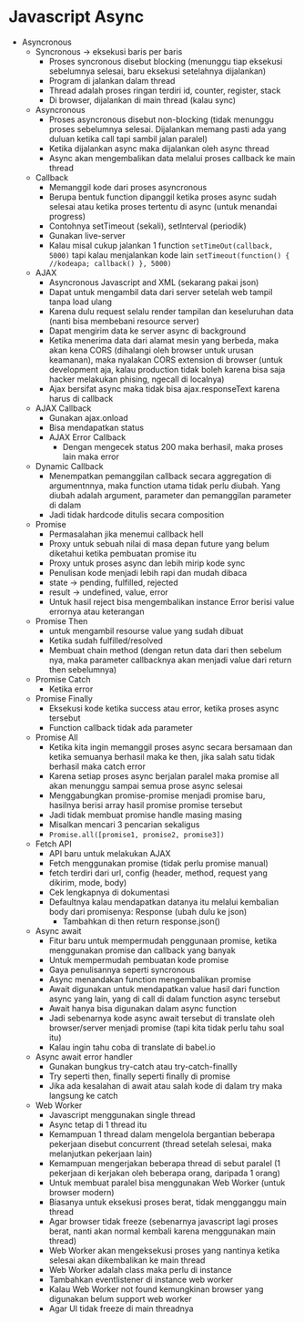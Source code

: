 # Javascript Async

- Asyncronous
  - Syncronous -> eksekusi baris per baris
    - Proses syncronous disebut blocking (menunggu tiap eksekusi sebelumnya selesai, baru eksekusi setelahnya dijalankan)
    - Program di jalankan dalam thread
    - Thread adalah proses ringan terdiri id, counter, register, stack
    - Di browser, dijalankan di main thread (kalau sync)
  - Asyncronous
    - Proses asyncronous disebut non-blocking (tidak menunggu proses sebelumnya selesai. Dijalankan memang pasti ada yang duluan ketika call tapi sambil jalan paralel)
    - Ketika dijalankan async maka dijalankan oleh async thread
    - Async akan mengembalikan data melalui proses callback ke main thread
  - Callback
    - Memanggil kode dari proses asyncronous
    - Berupa bentuk function dipanggil ketika proses async sudah selesai atau ketika proses tertentu di async (untuk menandai progress)
    - Contohnya setTimeout (sekali), setInterval (periodik)
    - Gunakan live-server
    - Kalau misal cukup jalankan 1 function `setTimeOut(callback, 5000)` tapi kalau menjalankan kode lain `setTimeout(function() { //kodeapa; callback() }, 5000)`
  - AJAX
    - Asyncronous Javascript and XML (sekarang pakai json)
    - Dapat untuk mengambil data dari server setelah web tampil tanpa load ulang
    - Karena dulu request selalu render tampilan dan keseluruhan data (nanti bisa membebani resource server)
    - Dapat mengirim data ke server async di background
    - Ketika menerima data dari alamat mesin yang berbeda, maka akan kena CORS (dihalangi oleh browser untuk urusan keamanan), maka nyalakan CORS extension di browser (untuk development aja, kalau production tidak boleh karena bisa saja hacker melakukan phising, ngecall di localnya)
    - Ajax bersifat async maka tidak bisa ajax.responseText karena harus di callback
  - AJAX Callback
    - Gunakan ajax.onload
    - Bisa mendapatkan status
    - AJAX Error Callback
      - Dengan mengecek status 200 maka berhasil, maka proses lain maka error
  - Dynamic Callback
    - Menempatkan pemanggilan callback secara aggregation di argumentnnya, maka function utama tidak perlu diubah. Yang diubah adalah argument, parameter dan pemanggilan parameter di dalam
    - Jadi tidak hardcode ditulis secara composition
  - Promise
    - Permasalahan jika menemui callback hell
    - Proxy untuk sebuah nilai di masa depan future yang belum diketahui ketika pembuatan promise itu
    - Proxy untuk proses async dan lebih mirip kode sync
    - Penulisan kode menjadi lebih rapi dan mudah dibaca
    - state -> pending, fulfilled, rejected
    - result -> undefined, value, error
    - Untuk hasil reject bisa mengembalikan instance Error berisi value errornya atau keterangan
  - Promise Then
    - untuk mengambil resourse value yang sudah dibuat
    - Ketika sudah fulfilled/resolved
    - Membuat chain method (dengan retun data dari then sebelum nya, maka parameter callbacknya akan menjadi value dari return then sebelumnya)
  - Promise Catch
    - Ketika error
  - Promise Finally
    - Eksekusi kode ketika success atau error, ketika proses async tersebut
    - Function callback tidak ada parameter
  - Promise All
    - Ketika kita ingin memanggil proses async secara bersamaan dan ketika semuanya berhasil maka ke then, jika salah satu tidak berhasil maka catch error
    - Karena setiap proses async berjalan paralel maka promise all akan menunggu sampai semua prose async selesai
    - Menggabungkan promise-promise menjadi promise baru, hasilnya berisi array hasil promise promise tersebut
    - Jadi tidak membuat promise handle masing masing
    - Misalkan mencari 3 pencarian sekaligus
    - `Promise.all([promise1, promise2, promise3])`
  - Fetch API
    - API baru untuk melakukan AJAX
    - Fetch menggunakan promise (tidak perlu promise manual)
    - fetch terdiri dari url, config (header, method, request yang dikirim, mode, body)
    - Cek lengkapnya di dokumentasi
    - Defaultnya kalau mendapatkan datanya itu melalui kembalian body dari promisenya: Response (ubah dulu ke json)
      - Tambahkan di then return response.json()
  - Async await
    - Fitur baru untuk mempermudah penggunaan promise, ketika menggunakan promise dan callback yang banyak
    - Untuk mempermudah pembuatan kode promise
    - Gaya penulisannya seperti syncronous
    - Async menandakan function mengembalikan promise
    - Await digunakan untuk mendapatkan value hasil dari function async yang lain, yang di call di dalam function async tersebut
    - Await hanya bisa digunakan dalam async function
    - Jadi sebenarnya kode async await tersebut di translate oleh browser/server menjadi promise (tapi kita tidak perlu tahu soal itu)
    - Kalau ingin tahu coba di translate di babel.io
  - Async await error handler
    - Gunakan bungkus try-catch atau try-catch-finallly
    - Try seperti then, finally seperti finally di promise
    - Jika ada kesalahan di await atau salah kode di dalam try maka langsung ke catch
  - Web Worker
    - Javascript menggunakan single thread
    - Async tetap di 1 thread itu
    - Kemampuan 1 thread dalam mengelola bergantian beberapa pekerjaan disebut concurrent (thread setelah selesai, maka melanjutkan pekerjaan lain)
    - Kemampuan mengerjakan beberapa thread di sebut paralel (1 pekerjaan di kerjakan oleh beberapa orang, daripada 1 orang)
    - Untuk membuat paralel bisa menggunakan Web Worker (untuk browser modern)
    - Biasanya untuk eksekusi proses berat, tidak mengganggu main thread
    - Agar browser tidak freeze (sebenarnya javascript lagi proses berat, nanti akan normal kembali karena menggunakan main thread)
    - Web Worker akan mengeksekusi proses yang nantinya ketika selesai akan dikembalikan ke main thread
    - Web Worker adalah class maka perlu di instance
    - Tambahkan eventlistener di instance web worker
    - Kalau Web Worker not found kemungkinan browser yang digunakan belum support web worker
    - Agar UI tidak freeze di main threadnya

